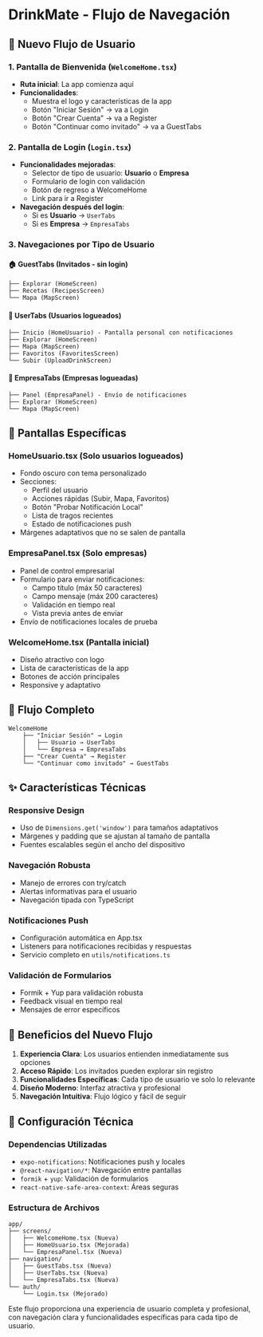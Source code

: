 # DrinkMate - Flujo de Navegación

## 🚀 Nuevo Flujo de Usuario

### 1. **Pantalla de Bienvenida** (`WelcomeHome.tsx`)
- **Ruta inicial**: La app comienza aquí
- **Funcionalidades**:
  - Muestra el logo y características de la app
  - Botón "Iniciar Sesión" → va a Login
  - Botón "Crear Cuenta" → va a Register  
  - Botón "Continuar como invitado" → va a GuestTabs

### 2. **Pantalla de Login** (`Login.tsx`)
- **Funcionalidades mejoradas**:
  - Selector de tipo de usuario: **Usuario** o **Empresa**
  - Formulario de login con validación
  - Botón de regreso a WelcomeHome
  - Link para ir a Register
- **Navegación después del login**:
  - Si es **Usuario** → `UserTabs`
  - Si es **Empresa** → `EmpresaTabs`

### 3. **Navegaciones por Tipo de Usuario**

#### 🏠 **GuestTabs** (Invitados - sin login)
```
├── Explorar (HomeScreen)
├── Recetas (RecipesScreen)  
└── Mapa (MapScreen)
```

#### 👤 **UserTabs** (Usuarios logueados)
```
├── Inicio (HomeUsuario) - Pantalla personal con notificaciones
├── Explorar (HomeScreen)
├── Mapa (MapScreen)
├── Favoritos (FavoritesScreen)
└── Subir (UploadDrinkScreen)
```

#### 🏢 **EmpresaTabs** (Empresas logueadas)
```
├── Panel (EmpresaPanel) - Envío de notificaciones
├── Explorar (HomeScreen)
└── Mapa (MapScreen)
```

## 📱 Pantallas Específicas

### **HomeUsuario.tsx** (Solo usuarios logueados)
- Fondo oscuro con tema personalizado
- Secciones:
  - Perfil del usuario
  - Acciones rápidas (Subir, Mapa, Favoritos)
  - Botón "Probar Notificación Local"
  - Lista de tragos recientes
  - Estado de notificaciones push
- Márgenes adaptativos que no se salen de pantalla

### **EmpresaPanel.tsx** (Solo empresas)
- Panel de control empresarial
- Formulario para enviar notificaciones:
  - Campo título (máx 50 caracteres)
  - Campo mensaje (máx 200 caracteres)
  - Validación en tiempo real
  - Vista previa antes de enviar
- Envío de notificaciones locales de prueba

### **WelcomeHome.tsx** (Pantalla inicial)
- Diseño atractivo con logo
- Lista de características de la app
- Botones de acción principales
- Responsive y adaptativo

## 🔄 Flujo Completo

```
WelcomeHome
    ├── "Iniciar Sesión" → Login
    │   ├── Usuario → UserTabs
    │   └── Empresa → EmpresaTabs
    ├── "Crear Cuenta" → Register
    └── "Continuar como invitado" → GuestTabs
```

## ✨ Características Técnicas

### **Responsive Design**
- Uso de `Dimensions.get('window')` para tamaños adaptativos
- Márgenes y padding que se ajustan al tamaño de pantalla
- Fuentes escalables según el ancho del dispositivo

### **Navegación Robusta**
- Manejo de errores con try/catch
- Alertas informativas para el usuario
- Navegación tipada con TypeScript

### **Notificaciones Push**
- Configuración automática en App.tsx
- Listeners para notificaciones recibidas y respuestas
- Servicio completo en `utils/notifications.ts`

### **Validación de Formularios**
- Formik + Yup para validación robusta
- Feedback visual en tiempo real
- Mensajes de error específicos

## 🎯 Beneficios del Nuevo Flujo

1. **Experiencia Clara**: Los usuarios entienden inmediatamente sus opciones
2. **Acceso Rápido**: Los invitados pueden explorar sin registro
3. **Funcionalidades Específicas**: Cada tipo de usuario ve solo lo relevante
4. **Diseño Moderno**: Interfaz atractiva y profesional
5. **Navegación Intuitiva**: Flujo lógico y fácil de seguir

## 🔧 Configuración Técnica

### **Dependencias Utilizadas**
- `expo-notifications`: Notificaciones push y locales
- `@react-navigation/*`: Navegación entre pantallas
- `formik` + `yup`: Validación de formularios
- `react-native-safe-area-context`: Áreas seguras

### **Estructura de Archivos**
```
app/
├── screens/
│   ├── WelcomeHome.tsx (Nueva)
│   ├── HomeUsuario.tsx (Mejorada)
│   └── EmpresaPanel.tsx (Nueva)
├── navigation/
│   ├── GuestTabs.tsx (Nueva)
│   ├── UserTabs.tsx (Nueva)
│   └── EmpresaTabs.tsx (Nueva)
└── auth/
    └── Login.tsx (Mejorado)
```

Este flujo proporciona una experiencia de usuario completa y profesional, con navegación clara y funcionalidades específicas para cada tipo de usuario.